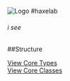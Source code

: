 
![Logo](http://underscorediscovery.com/sven/images/logo.png)
#haxelab
###### i see

##Structure

[View Core Types](core/types.html)   
[View Core Classes](core/classes.html)
&nbsp;
&nbsp;
&nbsp;

